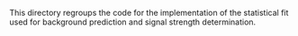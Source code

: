 This directory regroups the code for the implementation of the statistical fit used for background prediction and signal strength determination.
